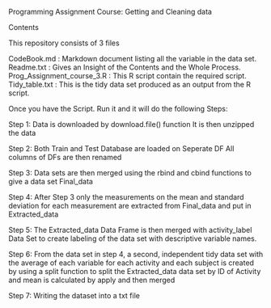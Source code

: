 
Programming Assignment
Course: Getting and Cleaning data

Contents

This repository consists of 3 files

CodeBook.md : Markdown document listing all the variable in the data set.
Readme.txt : Gives an Insight of the Contents and the Whole Process.
Prog_Assignment_course_3.R : This R script contain the required script.
Tidy_table.txt : This is the tidy data set produced as an output from the R script.

Once you have the Script. Run it and it will do the following Steps:

Step 1:
Data is downloaded by download.file() function
It is then unzipped the data


Step 2:
Both Train and Test Database are loaded on Seperate DF
All columns of DFs are then renamed


 Step 3:
Data sets are then merged using the rbind and cbind functions to give a data set Final_data


Step 4:
After Step 3 only the measurements on the mean and standard deviation for each measurement are extracted from Final_data and put in Extracted_data


Step 5:
The Extracted_data Data Frame is then merged with activity_label Data Set to create labeling of the data set with descriptive variable names.

Step 6:
From the data set in step 4, a second, independent tidy data set with the average of each variable for each activity and each subject is created by using a split function to split the Extracted_data data set by ID of Activity and mean is calculated by apply and then merged


Step 7:
Writing the dataset into a txt file
